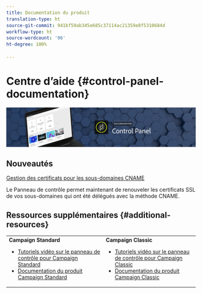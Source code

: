 ```yaml
---
title: Documentation du produit
translation-type: ht
source-git-commit: 941bf59ab345e685c37114ac21359e8f5310684d
workflow-type: ht
source-wordcount: '96'
ht-degree: 100%

---
```



# Centre d’aide {#control-panel-documentation}

![](assets/do-not-localize/banner.png)

## Nouveautés

[Gestion des certificats pour les sous-domaines CNAME](subdomains-certificates/using/renewing-subdomain-certificate.md)

Le Panneau de contrôle permet maintenant de renouveler les certificats SSL de vos sous-domaines qui ont été délégués avec la méthode CNAME.

## Ressources supplémentaires {#additional-resources}

<table>
    <tr>
        <td><b>Campaign Standard</b><br/>
        <ul>
            <li><a href="https://docs.adobe.com/content/help/en/campaign-learn/campaign-standard-tutorials/administrating/control-panel/control-panel-overview.html">Tutoriels vidéo sur le panneau de contrôle pour Campaign Standard</a></li>
            <li><a href="https://docs.adobe.com/content/help/fr-FR/campaign-standard/using/campaign-standard-home.html">Documentation du produit Campaign Standard</a></li>
        </ul>
        </td>
        <td><b>Campaign Classic</b><br/>
        <ul>
            <li><a href="https://docs.adobe.com/content/help/en/campaign-learn/campaign-classic-tutorials/administrating/control-panel-acc/control-panel-overview.html">Tutoriels vidéo sur le panneau de contrôle pour Campaign Classic</a></li>
            <li><a href="https://docs.adobe.com/content/help/fr-FR/campaign-classic/using/campaign-classic-home.html">Documentation du produit Campaign Classic</a></li>
        </ul>
        </td>
    </tr>
</table>
